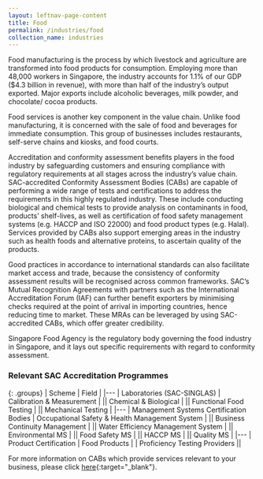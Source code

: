 ```yaml
---
layout: leftnav-page-content
title: Food
permalink: /industries/food
collection_name: industries
---
```


Food manufacturing is the process by which livestock and agriculture are transformed into food products for consumption. Employing more than 48,000 workers in Singapore, the industry accounts for 1.1% of our GDP ($4.3 billion in revenue), with more than half of the industry’s output exported. Major exports include alcoholic beverages, milk powder, and chocolate/ cocoa products. 

Food services is another key component in the value chain. Unlike food manufacturing, it is concerned with the sale of food and beverages for immediate consumption. This group of businesses includes restaurants, self-serve chains and kiosks, and food courts. 

Accreditation and conformity assessment benefits players in the food industry by safeguarding customers and ensuring compliance with regulatory requirements at all stages across the industry’s value chain. SAC-accredited Conformity Assessment Bodies (CABs) are capable of performing a wide range of tests and certifications to address the requirements in this highly regulated industry. These include conducting biological and chemical tests to provide analysis on contaminants in food, products’ shelf-lives, as well as certification of food safety management systems (e.g. HACCP and ISO 22000) and food product types (e.g. Halal). Services provided by CABs also support emerging areas in the industry such as health foods and alternative proteins, to ascertain quality of the products. 

Good practices in accordance to international standards can also facilitate market access and trade, because the consistency of conformity assessment results will be recognised across common frameworks. SAC’s Mutual Recognition Agreements with partners such as the International Accreditation Forum (IAF) can further benefit exporters by minimising checks required at the point of arrival in importing countries, hence reducing time to market. These MRAs can be leveraged by using SAC-accredited CABs, which offer greater credibility. 

Singapore Food Agency is the regulatory body governing the food industry in Singapore, and it lays out specific requirements with regard to conformity assessment. 

### Relevant SAC Accreditation Programmes

{: .groups}
| Scheme | Field |
|---
| Laboratories (SAC-SINGLAS) | Calibration & Measurement |
|| Chemical & Biological |
|| Functional Food Testing |
|| Mechanical Testing |
|---
| Management Systems Certification Bodies | Occupational Safety & Health Management System |
|| Business Continuity Management |
|| Water Efficiency Management System |
|| Environmental MS |
|| Food Safety MS |
|| HACCP MS |
|| Quality MS |
|---
| Product Certification | Food Products |
| Proficiency Testing Providers ||

For more information on CABs which provide services relevant to your business, please click [here](/services/accreditation-services){:target="_blank"}.
